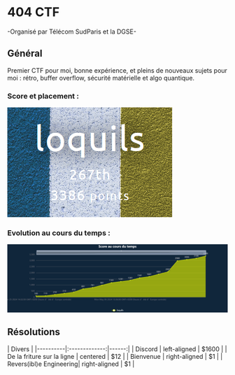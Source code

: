 # 404 CTF 
-Organisé par Télécom SudParis et la DGSE-

## Général
Premier CTF pour moi, bonne expérience, et pleins de nouveaux sujets pour moi : rétro, buffer overflow, sécurité matérielle et algo quantique.
### Score et placement :
![Image](https://github.com/loquils/CTFs-WriteUps/blob/main/404CTF/_Images/Général/position.png?ref_type=heads)
### Evolution au cours du temps :
![Image](https://github.com/loquils/CTFs-WriteUps/blob/main/404CTF/_Images/Général/scoretemps.png?ref_type=heads)

## Résolutions
| Divers |
|----------|:-------------:|------:|
| Discord |  left-aligned | $1600 |
| De la friture sur la ligne |    centered   |   $12 |
| Bienvenue | right-aligned |    $1 |
| Revers(ibl)e Engineering| right-aligned |    $1 |
